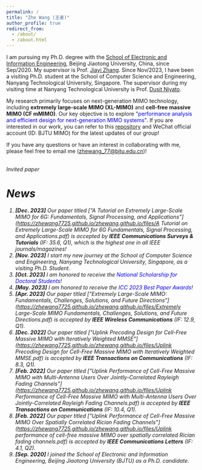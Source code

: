 ```yaml
---
permalink: /
title: "Zhe Wang (王者)"
author_profile: true
redirect_from: 
  - /about/
  - /about.html
---
```


I am pursuing my Ph.D. degree with the [School of Electronic and Information Engineering](http://eie.bjtu.edu.cn/), Beijing Jiaotong University, China, since Sep/2020. My supervisor is Prof. [Jiayi Zhang](https://sites.google.com/site/jiayizhang8650/). Since Nov/2023, I have been a visiting Ph.D. student at the School of Computer Science and Engineering, Nanyang Technological University, Singapore. The supervisor during my visiting time at Nanyang Technological University is Prof. [Dusit Niyato](https://personal.ntu.edu.sg/dniyato/).

My research primarily focuses on next-generation MIMO technology, including **extremely large-scale MIMO (XL-MIMO)** and **cell-free massive MIMO (CF mMIMO)**. Our key objective is to explore <font color=blue>"performance analysis and efficient design for next-generation MIMO systems"</font>. If you are interested in our work, you can refer to this [repository](https://github.com/BJTU-MIMO) and WeChat official account (ID: BJTU MIMO) for the latest updates of our group!

If you have any questions or have an interest in collaborating with me, please feel free to email me (zhewang_77@bjtu.edu.cn)!

<br/> <i> Invited paper<i>

News
======
1. **[Dec. 2023]** Our paper titled ["A Tutorial on Extremely Large-Scale MIMO for 6G: Fundamentals, Signal Processing, and Applications"](https://zhewang7725.github.io/zhewang.github.io/files/A Tutorial on Extremely Large-Scale MIMO for 6G Fundamentals, Signal Processing, and Applications.pdf) is accepted by **IEEE Communications Surveys & Tutorials** (IF: 35.6, Q1), which is the highest one in all IEEE journals/magazines!
2. **[Nov. 2023]** I start my new journey at the School of Computer Science and Engineering, Nanyang Technological University, Singapore, as a visiting Ph.D. Student.
3. **[Oct. 2023]** I am honored to receive the <font color=blue>National Scholarship for Doctoral Students</font>!
4. **[May. 2023]** I am honored to receive the <font color=blue>ICC 2023 Best Paper Awards</font>!
5. **[Apr. 2023]** Our paper titled ["Extremely Large-Scale MIMO: Fundamentals, Challenges, Solutions, and Future Directions"](https://zhewang7725.github.io/zhewang.github.io/files/Extremely Large-Scale MIMO Fundamentals, Challenges, Solutions, and Future Directions.pdf) is accepted by **IEEE Wireless Communications** (IF: 12.9, Q1).
6. **[Dec. 2022]** Our paper titled ["Uplink Precoding Design for Cell-Free Massive MIMO with Iteratively Weighted MMSE"](https://zhewang7725.github.io/zhewang.github.io/files/Uplink Precoding Design for Cell-Free Massive MIMO with Iteratively Weighted MMSE.pdf) is accepted by **IEEE Transactions on Communications** (IF: 8.3, Q1).
7. **[Feb. 2022]** Our paper titled ["Uplink Performance of Cell-Free Massive MIMO with Multi-Antenna Users Over Jointly-Correlated Rayleigh Fading Channels"](https://zhewang7725.github.io/zhewang.github.io/files/Uplink Performance of Cell-Free Massive MIMO with Multi-Antenna Users Over Jointly-Correlated Rayleigh Fading Channels.pdf) is accepted by **IEEE Transactions on Communications** (IF: 10.4, Q1).
8. **[Feb. 2022]** Our paper titled ["Uplink Performance of Cell-Free Massive MIMO Over Spatially Correlated Rician Fading Channels"](https://zhewang7725.github.io/zhewang.github.io/files/Uplink performance of cell-free massive MIMO over spatially correlated Rician fading channels.pdf) is accepted by **IEEE Communications Letters** (IF: 4.1, Q2).
9. **[Sep. 2020]** I joined the School of Electronic and Information Engineering,  Beijing Jiaotong University (BJTU) as a Ph.D. candidate. 
